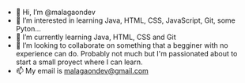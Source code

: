 - 👋 Hi, I’m @malagaondev
- 👀 I’m interested in learning Java, HTML, CSS, JavaScript, Git, some Pyton...
- 🌱 I’m currently learning Java, HTML, CSS and Git
- 💞️ I’m looking to collaborate on something that a begginer with no experience can do. Probably not much but I'm passionated about to start a small proyect where I can learn.
- 📫 My email is malagaondev@gmail.com
